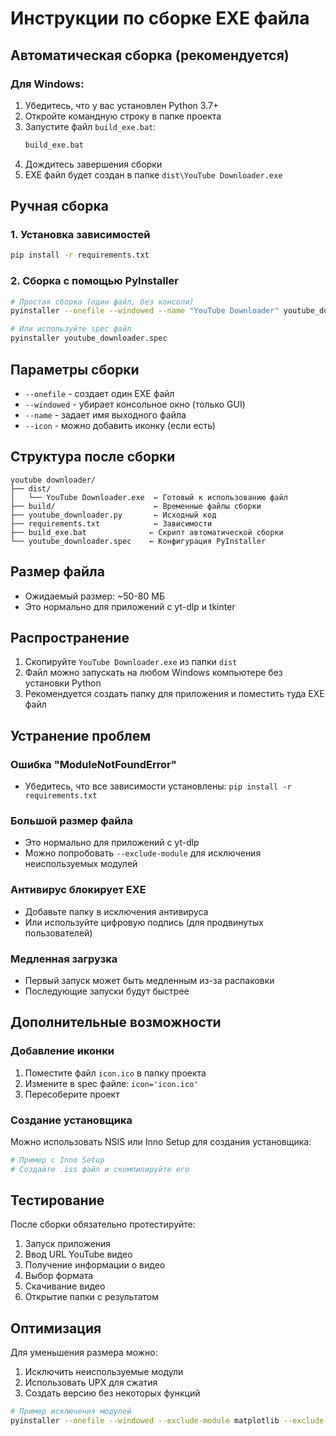 # Инструкции по сборке EXE файла

## Автоматическая сборка (рекомендуется)

### Для Windows:
1. Убедитесь, что у вас установлен Python 3.7+
2. Откройте командную строку в папке проекта
3. Запустите файл `build_exe.bat`:
   ```cmd
   build_exe.bat
   ```
4. Дождитесь завершения сборки
5. EXE файл будет создан в папке `dist\YouTube Downloader.exe`

## Ручная сборка

### 1. Установка зависимостей
```bash
pip install -r requirements.txt
```

### 2. Сборка с помощью PyInstaller
```bash
# Простая сборка (один файл, без консоли)
pyinstaller --onefile --windowed --name "YouTube Downloader" youtube_downloader.py

# Или используйте spec файл
pyinstaller youtube_downloader.spec
```

## Параметры сборки

- `--onefile` - создает один EXE файл
- `--windowed` - убирает консольное окно (только GUI)
- `--name` - задает имя выходного файла
- `--icon` - можно добавить иконку (если есть)

## Структура после сборки

```
youtube downloader/
├── dist/
│   └── YouTube Downloader.exe  ← Готовый к использованию файл
├── build/                      ← Временные файлы сборки
├── youtube_downloader.py       ← Исходный код
├── requirements.txt            ← Зависимости
├── build_exe.bat              ← Скрипт автоматической сборки
└── youtube_downloader.spec    ← Конфигурация PyInstaller
```

## Размер файла

- Ожидаемый размер: ~50-80 МБ
- Это нормально для приложений с yt-dlp и tkinter

## Распространение

1. Скопируйте `YouTube Downloader.exe` из папки `dist`
2. Файл можно запускать на любом Windows компьютере без установки Python
3. Рекомендуется создать папку для приложения и поместить туда EXE файл

## Устранение проблем

### Ошибка "ModuleNotFoundError"
- Убедитесь, что все зависимости установлены: `pip install -r requirements.txt`

### Большой размер файла
- Это нормально для приложений с yt-dlp
- Можно попробовать `--exclude-module` для исключения неиспользуемых модулей

### Антивирус блокирует EXE
- Добавьте папку в исключения антивируса
- Или используйте цифровую подпись (для продвинутых пользователей)

### Медленная загрузка
- Первый запуск может быть медленным из-за распаковки
- Последующие запуски будут быстрее

## Дополнительные возможности

### Добавление иконки
1. Поместите файл `icon.ico` в папку проекта
2. Измените в spec файле: `icon='icon.ico'`
3. Пересоберите проект

### Создание установщика
Можно использовать NSIS или Inno Setup для создания установщика:
```bash
# Пример с Inno Setup
# Создайте .iss файл и скомпилируйте его
```

## Тестирование

После сборки обязательно протестируйте:
1. Запуск приложения
2. Ввод URL YouTube видео
3. Получение информации о видео
4. Выбор формата
5. Скачивание видео
6. Открытие папки с результатом

## Оптимизация

Для уменьшения размера можно:
1. Исключить неиспользуемые модули
2. Использовать UPX для сжатия
3. Создать версию без некоторых функций

```bash
# Пример исключения модулей
pyinstaller --onefile --windowed --exclude-module matplotlib --exclude-module numpy youtube_downloader.py
```
